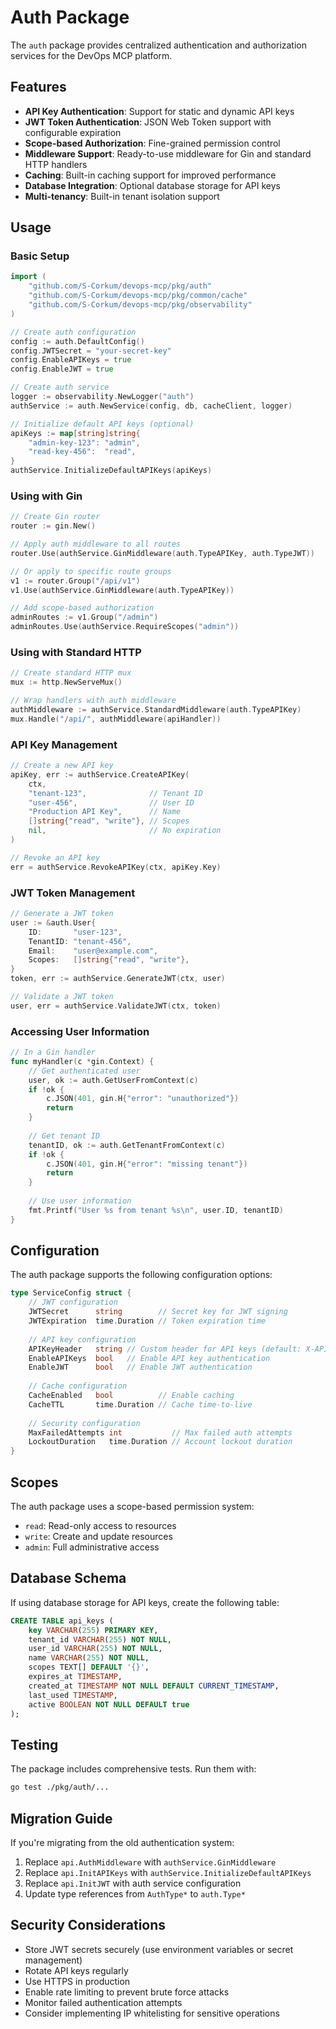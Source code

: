# Auth Package

The `auth` package provides centralized authentication and authorization services for the DevOps MCP platform.

## Features

- **API Key Authentication**: Support for static and dynamic API keys
- **JWT Token Authentication**: JSON Web Token support with configurable expiration
- **Scope-based Authorization**: Fine-grained permission control
- **Middleware Support**: Ready-to-use middleware for Gin and standard HTTP handlers
- **Caching**: Built-in caching support for improved performance
- **Database Integration**: Optional database storage for API keys
- **Multi-tenancy**: Built-in tenant isolation support

## Usage

### Basic Setup

```go
import (
    "github.com/S-Corkum/devops-mcp/pkg/auth"
    "github.com/S-Corkum/devops-mcp/pkg/common/cache"
    "github.com/S-Corkum/devops-mcp/pkg/observability"
)

// Create auth configuration
config := auth.DefaultConfig()
config.JWTSecret = "your-secret-key"
config.EnableAPIKeys = true
config.EnableJWT = true

// Create auth service
logger := observability.NewLogger("auth")
authService := auth.NewService(config, db, cacheClient, logger)

// Initialize default API keys (optional)
apiKeys := map[string]string{
    "admin-key-123": "admin",
    "read-key-456":  "read",
}
authService.InitializeDefaultAPIKeys(apiKeys)
```

### Using with Gin

```go
// Create Gin router
router := gin.New()

// Apply auth middleware to all routes
router.Use(authService.GinMiddleware(auth.TypeAPIKey, auth.TypeJWT))

// Or apply to specific route groups
v1 := router.Group("/api/v1")
v1.Use(authService.GinMiddleware(auth.TypeAPIKey))

// Add scope-based authorization
adminRoutes := v1.Group("/admin")
adminRoutes.Use(authService.RequireScopes("admin"))
```

### Using with Standard HTTP

```go
// Create standard HTTP mux
mux := http.NewServeMux()

// Wrap handlers with auth middleware
authMiddleware := authService.StandardMiddleware(auth.TypeAPIKey)
mux.Handle("/api/", authMiddleware(apiHandler))
```

### API Key Management

```go
// Create a new API key
apiKey, err := authService.CreateAPIKey(
    ctx,
    "tenant-123",              // Tenant ID
    "user-456",                // User ID
    "Production API Key",      // Name
    []string{"read", "write"}, // Scopes
    nil,                       // No expiration
)

// Revoke an API key
err = authService.RevokeAPIKey(ctx, apiKey.Key)
```

### JWT Token Management

```go
// Generate a JWT token
user := &auth.User{
    ID:       "user-123",
    TenantID: "tenant-456",
    Email:    "user@example.com",
    Scopes:   []string{"read", "write"},
}
token, err := authService.GenerateJWT(ctx, user)

// Validate a JWT token
user, err = authService.ValidateJWT(ctx, token)
```

### Accessing User Information

```go
// In a Gin handler
func myHandler(c *gin.Context) {
    // Get authenticated user
    user, ok := auth.GetUserFromContext(c)
    if !ok {
        c.JSON(401, gin.H{"error": "unauthorized"})
        return
    }
    
    // Get tenant ID
    tenantID, ok := auth.GetTenantFromContext(c)
    if !ok {
        c.JSON(401, gin.H{"error": "missing tenant"})
        return
    }
    
    // Use user information
    fmt.Printf("User %s from tenant %s\n", user.ID, tenantID)
}
```

## Configuration

The auth package supports the following configuration options:

```go
type ServiceConfig struct {
    // JWT configuration
    JWTSecret      string        // Secret key for JWT signing
    JWTExpiration  time.Duration // Token expiration time
    
    // API key configuration
    APIKeyHeader   string // Custom header for API keys (default: X-API-Key)
    EnableAPIKeys  bool   // Enable API key authentication
    EnableJWT      bool   // Enable JWT authentication
    
    // Cache configuration
    CacheEnabled   bool          // Enable caching
    CacheTTL       time.Duration // Cache time-to-live
    
    // Security configuration
    MaxFailedAttempts int           // Max failed auth attempts
    LockoutDuration   time.Duration // Account lockout duration
}
```

## Scopes

The auth package uses a scope-based permission system:

- `read`: Read-only access to resources
- `write`: Create and update resources
- `admin`: Full administrative access

## Database Schema

If using database storage for API keys, create the following table:

```sql
CREATE TABLE api_keys (
    key VARCHAR(255) PRIMARY KEY,
    tenant_id VARCHAR(255) NOT NULL,
    user_id VARCHAR(255) NOT NULL,
    name VARCHAR(255) NOT NULL,
    scopes TEXT[] DEFAULT '{}',
    expires_at TIMESTAMP,
    created_at TIMESTAMP NOT NULL DEFAULT CURRENT_TIMESTAMP,
    last_used TIMESTAMP,
    active BOOLEAN NOT NULL DEFAULT true
);
```

## Testing

The package includes comprehensive tests. Run them with:

```bash
go test ./pkg/auth/...
```

## Migration Guide

If you're migrating from the old authentication system:

1. Replace `api.AuthMiddleware` with `authService.GinMiddleware`
2. Replace `api.InitAPIKeys` with `authService.InitializeDefaultAPIKeys`
3. Replace `api.InitJWT` with auth service configuration
4. Update type references from `AuthType*` to `auth.Type*`

## Security Considerations

- Store JWT secrets securely (use environment variables or secret management)
- Rotate API keys regularly
- Use HTTPS in production
- Enable rate limiting to prevent brute force attacks
- Monitor failed authentication attempts
- Consider implementing IP whitelisting for sensitive operations